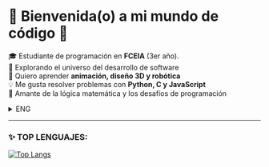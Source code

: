 # 👾 Bienvenida(o) a mi mundo de código 🌌  

🎓 Estudiante de programación en **FCEIA** (3er año).  
🚀 Explorando el universo del desarrollo de software  
🎨 Quiero aprender **animación, diseño 3D y robótica**  
💡 Me gusta resolver problemas con **Python, C y JavaScript**  
📖 Amante de la lógica matemática y los desafíos de programación  

  <details>
    <summary> ENG </summary>
    <p>

💻 Aspiring software developer with a passion for **Python, C and JavaScript**.  
🌱 Currently learning **3D design, animation, and my Linux skills**.  
📚 I love logic, mathematics, and tackling complex programming challenges.  
🎮 Interested in robotics, web development, and game design.  
🚀 Always eager to learn new things and collaborate on exciting projects.
💞️ I’m looking to collaborate on various projects in which to enhance my skills
    </p>
  </details>

---
### ✨ TOP LENGUAJES:

[![Top Langs](https://github-readme-stats.vercel.app/api/top-langs/?username=Lorl27&langs_count=20&layout=compact&size_weight=0&count_weight=1 )](https://github.com/Lorl27/github-readme-stats)

<!--Badge made by: [anuraghazra](https://github.com/anuraghazra/github-readme-stats?tab=readme-ov-file)-->

<!--![Static Badge](https://img.shields.io/badge/replit-x?style=for-the-badge&logo=zoho&logoColor=%23E42527&color=%23E42527&link=https%3A%2F%2Fwww.linkedin.com%2Fadvice%2F0%2Fyouve-received-feedback-your-coding-style-how-do-you-9gmje%3Ftrk%3Dseek%26lipi%3Durn%253Ali%253Apage%253Ad_flagship3_notifications%253BUu9zugFkRdm3OIamslXCOQ%253D%253D)-->

